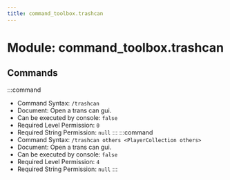 ```yaml
---
title: command_toolbox.trashcan
---
```



# Module: command_toolbox.trashcan

## Commands
:::command
- Command Syntax: `/trashcan`
- Document: Open a trans can gui.
- Can be executed by console: `false`
- Required Level Permission: `0`
- Required String Permission: `null`
:::
:::command
- Command Syntax: `/trashcan others <PlayerCollection others>`
- Document: Open a trans can gui.
- Can be executed by console: `false`
- Required Level Permission: `4`
- Required String Permission: `null`
:::
